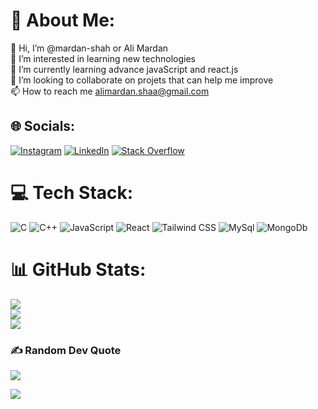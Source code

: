 # 💫 About Me:
👋 Hi, I’m @mardan-shah or Ali Mardan<br>👀 I’m interested in learning new technologies<br>🌱 I’m currently learning advance javaScript and react.js<br>💞️ I’m looking to collaborate on projets that can help me improve<br>📫 How to reach me alimardan.shaa@gmail.com


## 🌐 Socials:
[![Instagram](https://img.shields.io/badge/Instagram-%23E4405F.svg?logo=Instagram&logoColor=white)](https://instagram.com/alimardan.shaa) [![LinkedIn](https://img.shields.io/badge/LinkedIn-%230077B5.svg?logo=linkedin&logoColor=white)](https://linkedin.com/in/ali-mardan-187034246) [![Stack Overflow](https://img.shields.io/badge/-Stackoverflow-FE7A16?logo=stack-overflow&logoColor=white)](https://stackoverflow.com/users/15266522) 

# 💻 Tech Stack:
![C](https://img.shields.io/badge/C%2B%2B-%23044F88%20?style=for-the-badge&logo=c&labelColor=%230f0f0f) ![C++](https://img.shields.io/badge/C%2B%2B-%23044F88%20?style=for-the-badge&logo=cplusplus&labelColor=%230f0f0f) ![JavaScript](https://img.shields.io/badge/react-%23f0db4f?style=for-the-badge&logo=javascript&labelColor=%230f0f0f) ![React](https://img.shields.io/badge/react-%2361d0fb?style=for-the-badge&logo=react&labelColor=%230f0f0f) ![Tailwind CSS](https://img.shields.io/badge/tailwind-%2322D3EE?style=for-the-badge&logo=tailwindcss&labelColor=%230f0f0f) ![MySql](https://img.shields.io/badge/mysql-blue?style=for-the-badge&logo=mysql&logoColor=white&labelColor=%230f0f0f) ![MongoDb](https://img.shields.io/badge/mongodb-brighgreen?style=for-the-badge&logo=mongodb&labelColor=%230f0f0f)

# 📊 GitHub Stats:
![](https://github-readme-stats.vercel.app/api?username=mardan-shah&theme=dark&hide_border=false&include_all_commits=false&count_private=false)<br/>
![](https://github-readme-streak-stats.herokuapp.com/?user=mardan-shah&theme=dark&hide_border=false)<br/>
![](https://github-readme-stats.vercel.app/api/top-langs/?username=mardan-shah&theme=dark&hide_border=false&include_all_commits=false&count_private=false&layout=compact)

### ✍️ Random Dev Quote
![](https://quotes-github-readme.vercel.app/api?type=horizontal&theme=gruvbox)



[![](https://visitcount.itsvg.in/api?id=mardan-shah&icon=5&color=11)](https://visitcount.itsvg.in)

<!-- Proudly created with GPRM ( https://gprm.itsvg.in ) -->
